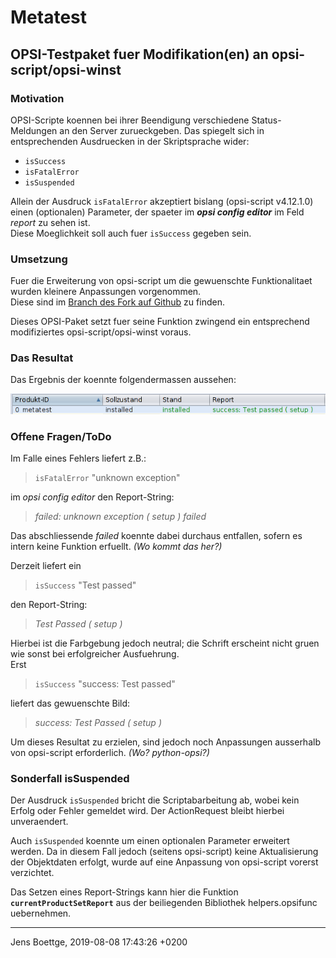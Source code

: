 # Metatest

## OPSI-Testpaket fuer Modifikation(en) an opsi-script/opsi-winst

### Motivation

OPSI-Scripte koennen bei ihrer Beendigung verschiedene Status-Meldungen an
den Server zurueckgeben. Das spiegelt sich in entsprechenden Ausdruecken in
der Skriptsprache wider:

* <code>isSuccess</code>
* <code>isFatalError</code>
* <code>isSuspended</code>

Allein der Ausdruck <code>isFatalError</code> akzeptiert bislang (opsi-script v4.12.1.0)
einen (optionalen) Parameter, der spaeter im ***opsi config editor*** im Feld 
_report_ zu sehen ist.  
Diese Moeglichkeit soll auch fuer <code>isSuccess</code> gegeben sein.


### Umsetzung

Fuer die Erweiterung von opsi-script um die gewuenschte Funktionalitaet wurden
kleinere Anpassungen vorgenommen.  
Diese sind im [Branch des Fork auf Github](https://github.com/J-U-B/lazarus/tree/wip_issuccess)
zu finden.

Dieses OPSI-Paket setzt fuer seine Funktion zwingend ein entsprechend modifiziertes
opsi-script/opsi-winst voraus.


### Das Resultat

Das Ergebnis der koennte folgendermassen aussehen:

![](./opsiconfiged_sample.png "opsi config editor")


### Offene Fragen/ToDo

Im Falle eines Fehlers liefert z.B.:
> <code>isFatalError</code> "unknown exception"

im _opsi config editor_ den Report-String:
> *failed: unknown exception ( setup ) failed*

Das abschliessende _failed_ koennte dabei durchaus entfallen, sofern es intern
keine Funktion erfuellt. _(Wo kommt das her?)_

Derzeit liefert ein 
> <code>isSuccess</code> "Test passed"

den Report-String:
> *Test Passed ( setup )*

Hierbei ist die Farbgebung jedoch neutral; die Schrift erscheint nicht gruen 
wie sonst bei erfolgreicher Ausfuehrung.  
Erst 
> <code>isSuccess</code> "success: Test passed"

liefert das gewuenschte Bild: 
> *success: Test Passed ( setup )*

Um dieses Resultat zu erzielen, sind jedoch noch Anpassungen ausserhalb von
opsi-script erforderlich. _(Wo? python-opsi?)_


### Sonderfall isSuspended

Der Ausdruck <code>isSuspended</code> bricht die Scriptabarbeitung ab, wobei
kein Erfolg oder Fehler gemeldet wird. Der ActionRequest bleibt hierbei unveraendert.

Auch <code>isSuspended</code> koennte um einen optionalen Parameter erweitert werden.
Da in diesem Fall jedoch (seitens opsi-script) keine Aktualisierung der Objektdaten
erfolgt, wurde auf eine Anpassung von opsi-script vorerst verzichtet.

Das Setzen eines Report-Strings kann hier die Funktion **<code>currentProductSetReport</code>**
aus der beiliegenden Bibliothek helpers.opsifunc uebernehmen.

-----
Jens Boettge, 2019-08-08 17:43:26 +0200
